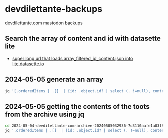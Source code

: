 # devdilettante-backups
devdilettante.com mastodon backups

## Search the array of content and id with datasette lite
* [super long url that loads array_filtered_id_content.json into lite.datasette.io](https://lite.datasette.io/?json=https%3A%2F%2Fraw.githubusercontent.com%2Frtanglao%2Fdevdilettante-backups%2Fmain%2F2024-05-04-devdilettante-com-archive-20240505032936-7d3110aafe1a03f80e3db147600edd38%2Farray_filtered_id_content.json#/data/array_filtered_id_content)

## 2024-05-05 generate an array

```bash
jq '[.orderedItems | .[]  | {id: .object.id? | select (. !=null), content: .object.content? | select(. != null)}]' outbox.json  > array_filtered_id_content.json
```

## 2024-05-05 getting the contents of the toots from the archive using jq
```bash
cd 2024-05-04-devdilettante-com-archive-20240505032936-7d3110aafe1a03f80e3db147600edd38/
jq '.orderedItems | .[]  | {id: .object.id? | select (. !=null), content: .object.content? | select(. != null)}' outbox.json > filtered_id_content.json
```
